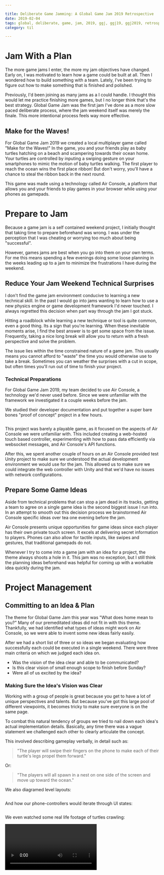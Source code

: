 ```yaml
---

title: Deliberate Game Jamming: A Global Game Jam 2019 Retrospective
date: 2019-02-04
tags: global, deliberate, game, jam, 2019, ggj, ggj19, ggj2019, retrospective, planning
category: til

---
```


# Jam With a Plan

The more game jams I enter, the more my jam objectives have changed. Early on, I was motivated to learn how a game could be built at all. Then I wondered how to build something with a team. Lately, I've been trying to figure out how to make something that is finished and polished.

Previously, I'd been joining as many jams as a I could handle. I thought this would let me practice finishing more games, but I no longer think that's the best strategy. Global Game Jam was the first jam I've done as a more slow paced deliberate process, where the jam weekend itself was merely the finale. This more intentional process feels way more effective.

## Make for the Waves!

For Global Game Jam 2019 we created a local multiplayer game called "Make for the Waves!" In the game, you and your friends play as baby turtles hatching on a beach and scampering towards their ocean home. Your turtles are controlled by inputing a swiping gesture on your smartphones to mimic the motion of baby turtles walking. The first player to reach the ocean wins the first place ribbon! But don't worry, you'll have a chance to steal the ribbon back in the next round.

This game was made using a technology called Air Console, a platform that allows you and your friends to play games in your browser while using your phones as gamepads.

<ADD TWEET OR GIF OF GAME>

# Prepare to Jam

Because a game jam is a self contained weekend project, I initially thought that taking time to prepare beforehand was wrong. I was under the perception that I was cheating or worrying too much about being "successful". 

However, games jams are best when you go into them on your own terms. For me this means spending a few evenings doing some loose planning in the weeks leading up to a jam to minimize the frustrations I have during the weekend.

## Reduce Your Jam Weekend Technical Surprises

I don't find the game jam environment conducive to learning a new technical skill. In the past I would go into jams wanting to learn how to use a new physics engine or game development framework I'd never touched. I always regretted this decision when part way through the jam I got stuck.

Hitting a roadblock while learning a new technique or tool is quite common, even a good thing. Its a sign that you're learning. When these inevitable moments arise, I find the best answer is to get some space from the issue. Frequently, taking a nice long break will allow you to return with a fresh perspective and solve the problem. 

The issue lies within the time constrained nature of a game jam. This usually means you cannot afford to "waste" the time you would otherwise use to take a break. Sometimes you can weather the surprises with a cut in scope, but often times you'll run out of time to finish your project.

### Technical Preparations

For Global Game Jam 2019, my team decided to use Air Console, a technology we'd never used before. Since we were unfamiliar with the framework we investigated it a couple weeks before the jam.

We studied their developer documentation <link to air console dev docs> and put together a super bare bones "proof of concept" project in a few hours. <link to airconsole poc>

<image of rock paper scissors game>

This project was barely a playable game, as it focused on the aspects of Air Console we were unfamiliar with. This included creating a web-hosted touch based controller, experimenting with how to pass data efficiently via websocket messages, and Air Console's API functions.

After this, we spent another couple of hours on an Air Console provided test Unity project to make sure we understood the actual development environment we would use for the jam. <link to unity test project> This allowed us to make sure we could integrate the web controller with Unity and that we'd have no issues with network configurations.

## Prepare Some Game Ideas

Aside from technical problems that can stop a jam dead in its tracks, getting a team to agree on a single game idea is the second biggest issue I run into. In an attempt to smooth out this decision process we brainstormed Air Console specific ideas over tea one evening before the jam.

Air Console presents unique opportunities for game ideas since each player has their own private touch screen. It excels at delivering secret information to players. Phones can also allow for tactile inputs, like swipes and gestures, that traditional gamepads do not.

Whenever I try to come into a game jam with an idea for a project, the theme always shoots a hole in it. This jam was no exception, but I still think the planning ideas beforehand was helpful for coming up with a workable idea quickly during the jam.

# Project Management

## Committing to an Idea & Plan

The theme for Global Game Jam this year was "What does home mean to you?" Many of our premeditated ideas did not fit in with this theme. Thankfully, we had identified what types of ideas might work on Air Console, so we were able to invent some new ideas fairly easily.

After we had a short list of three or so ideas we began evaluating how successfully each could be executed in a single weekend. There were three main criteria on which we judged each idea on. 

- Was the vision of the idea clear and able to be communicated?
- Is this clear vision of small enough scope to finish before Sunday?
- Were all of us excited by the idea?

### Making Sure the Idea's Vision was Clear

Working with a group of people is great because you get to have a lot of unique perspectives and talents. But because you've got this large pool of different viewpoints, it becomes tricky to make sure everyone is on the same page. 

To combat this natural tendency of groups we tried to nail down each idea's actual implementation details. Basically, any time there was a vague statement we challenged each other to clearly articulate the concept.

This involved describing gameplay verbally, in detail such as:

> "The player will swipe their fingers on the phone to make each of their turtle's legs propel them forward."

Or:

> "The players will all spawn in a nest on one side of the screen and move up toward the ocean."

We also diagramed level layouts:

<image of prototype screen sketch layouts>

And how our phone-controllers would iterate through UI states:

<image of phone screen state flow>

We even watched some real life footage of turtles crawling:

<video of baby turtles hatching>

We still didn't end up exactly on the same page, but we were at least in the same book rather than on opposite sections of the library. We had different views of what a swipe would look like, and made different assumptions on other aspects of the game. But they were all close enough that a single game emerged.

### How Big is the Scope?

If you ask any game jam veteran they'll all tell you to cut your scope and then cut it again. Its by far the most common issue jammers run into. Even though I know to watch out for it, I don't seem to be getting much better at guessing what I'll finish in a weekend.

What I have gotten better at is chopping my over-blown scope into manageable chunks. For a jam idea to be successful, the smallest playable chunk of your idea must be almost trivial. Ideally, you should be able to finish it on the first night. 

Beyond that first milestone, you should be able to plot out many more small steps of polish. After finishing any of these milestones your game should still be in a "shippable" state. This means that if you're part way through an iteration and the deadline is looming you can reset to your last milestone and publish your project.

### Is Everyone Excited?

Excitement was easiest to judge. We confirmed it by checking with everyone at the table as we cleared up design questions. If someone didn't like the direction an idea was headed in, we'd either rewind some core decisions or scrap the idea entirely.

## Staying on Track

### Make lots of Lists

It is incredibly helpful to make sure everyone on the team knows what work they need to accomplish now and what to start on next. This is especially true as you get further into a game jam and the reality of working for the past 24 hours starts to set in.

Having a maintained set of tasks reduces the amount of time you spend staring blankly at the ceiling or forgetting which section of the map needed an extra crab to dodge. Also, if you're taking breaks to sleep and eat (you really should!) the task list helps you jump back into working more quickly.

Our task list manifested as a series of feature ideas or bugs to squish scrawled on notebooks, messaged in Slack, and dropped in Google Drive Sheets. We also created lists of art assets, animations, and sound effects needed as new features got implemented.

<pic of scrawled out task list in my notebook>

As the jam went on we continually checked in with each other to see how everyone was doing. When we finished one task we'd scratch it out, give it a short play test, and take on a new task.

### Playtesting & Sharing

Whenever we built out a new feature iteration we had everyone else on the team, who wasn't in the middle of concentrating on something else, check it out. This internal playtesting served a couple important purposes. 

The more obvious benefit is that it allowed whoever implemented the feature to see how well it worked for other people. Having somebody with fresh eyes play your latest iteration will quickly point out assumptions you've engrained while building.

Additionally, sharing with your teammates helps them to keep motivated. Seeing your game start to take shape gives you that extra boost you need to push through your own work. I believe this is especially important for teammates unable to build the latest version of the game themselves. They're frequently in a position where they can feel disconnected from the project without updates.

 A useful way to hold your team accountable to keeping the game playable is to regularly share progress updates on social media, such as Twitter. More important than accountability, though, are the side benefits sharing encourages. 

When you know you need to record some gameplay soon, it helps you keep your game in a playable state. We were also motivated to work on "polish" features that would help our recordings look more impressive. These types of changes often get put by the wayside, but you need them for your game to read well online. You can't be there in person to explain away all the imperfections.

You also need to actually play your game to share a recording of it. This makes sure you're playtesting at least as often as you're sharing your progress.

We tried to share at least one update before we went to bed each day, but got to show off iterations even more frequently. This was mainly possible due to the iterative approach we committed to during the first day.

# Be Prepared!

Minimize the amount of surprises you know you'll have going into the jam. PLENTY more will show up, there's no need to bring your own. I'm going to be sticking to this mantra for my upcoming jams in 2019. I want to do fewer jams overall, but make each of them count even more! If you've got any suggestions for what's worked or what hasn't in your jam experience I'd love to hear it! You can tweet me <link> or send me an email <link>.